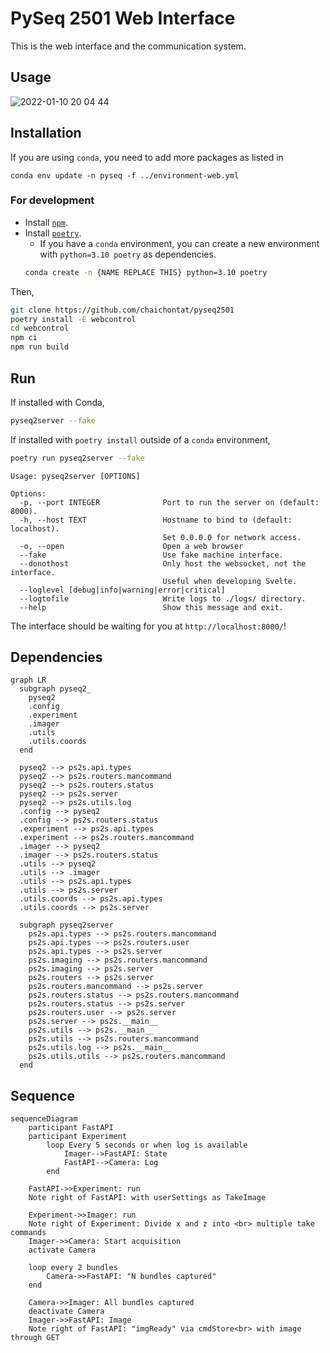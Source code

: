 # PySeq 2501 Web Interface

This is the web interface and the communication system.

## Usage

![2022-01-10 20 04 44](https://user-images.githubusercontent.com/34997334/148863230-8b66ae28-5212-4e1e-a74c-33ebe695be9f.gif)

## Installation

If you are using `conda`, you need to add more packages as listed in

```
conda env update -n pyseq -f ../environment-web.yml
```

### For development

- Install [`npm`](https://docs.npmjs.com/downloading-and-installing-node-js-and-npm).
- Install [`poetry`](https://python-poetry.org/docs/).
  - If you have a `conda` environment, you can create a new environment with `python=3.10 poetry` as dependencies.
  ```sh
  conda create -n {NAME REPLACE THIS} python=3.10 poetry
  ```

Then,

```sh
git clone https://github.com/chaichontat/pyseq2501
poetry install -E webcontrol
cd webcontrol
npm ci
npm run build
```

## Run

If installed with Conda,

```sh
pyseq2server --fake
```

If installed with `poetry install` outside of a `conda` environment,

```sh
poetry run pyseq2server --fake
```

```
Usage: pyseq2server [OPTIONS]

Options:
  -p, --port INTEGER              Port to run the server on (default: 8000).
  -h, --host TEXT                 Hostname to bind to (default: localhost).
                                  Set 0.0.0.0 for network access.
  -o, --open                      Open a web browser
  --fake                          Use fake machine interface.
  --donothost                     Only host the websocket, not the interface.
                                  Useful when developing Svelte.
  --loglevel [debug|info|warning|error|critical]
  --logtofile                     Write logs to ./logs/ directory.
  --help                          Show this message and exit.

```

The interface should be waiting for you at `http://localhost:8000/`!

## Dependencies

```mermaid
graph LR
  subgraph pyseq2_
    pyseq2
    .config
    .experiment
    .imager
    .utils
    .utils.coords
  end

  pyseq2 --> ps2s.api.types
  pyseq2 --> ps2s.routers.mancommand
  pyseq2 --> ps2s.routers.status
  pyseq2 --> ps2s.server
  pyseq2 --> ps2s.utils.log
  .config --> pyseq2
  .config --> ps2s.routers.status
  .experiment --> ps2s.api.types
  .experiment --> ps2s.routers.mancommand
  .imager --> pyseq2
  .imager --> ps2s.routers.status
  .utils --> pyseq2
  .utils --> .imager
  .utils --> ps2s.api.types
  .utils --> ps2s.server
  .utils.coords --> ps2s.api.types
  .utils.coords --> ps2s.server

  subgraph pyseq2server
    ps2s.api.types --> ps2s.routers.mancommand
    ps2s.api.types --> ps2s.routers.user
    ps2s.api.types --> ps2s.server
    ps2s.imaging --> ps2s.routers.mancommand
    ps2s.imaging --> ps2s.server
    ps2s.routers --> ps2s.server
    ps2s.routers.mancommand --> ps2s.server
    ps2s.routers.status --> ps2s.routers.mancommand
    ps2s.routers.status --> ps2s.server
    ps2s.routers.user --> ps2s.server
    ps2s.server --> ps2s.__main__
    ps2s.utils --> ps2s.__main__
    ps2s.utils --> ps2s.routers.mancommand
    ps2s.utils.log --> ps2s.__main__
    ps2s.utils.utils --> ps2s.routers.mancommand
  end
```

## Sequence

```mermaid
sequenceDiagram
    participant FastAPI
    participant Experiment
        loop Every 5 seconds or when log is available
            Imager-->FastAPI: State
            FastAPI-->Camera: Log
        end

    FastAPI->>Experiment: run
    Note right of FastAPI: with userSettings as TakeImage

    Experiment->>Imager: run
    Note right of Experiment: Divide x and z into <br> multiple take commands
    Imager->>Camera: Start acquisition
    activate Camera

    loop every 2 bundles
        Camera->>FastAPI: "N bundles captured"
    end

    Camera->>Imager: All bundles captured
    deactivate Camera
    Imager->>FastAPI: Image
    Note right of FastAPI: "imgReady" via cmdStore<br> with image through GET
```
